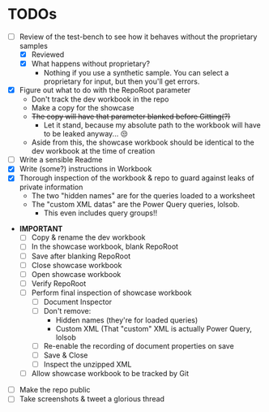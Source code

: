 # TODOs

* [ ] Review of the test-bench to see how it behaves without the proprietary samples
    * [x] Reviewed
    * [x] What happens without proprietary?
        * Nothing if you use a synthetic sample.
        You can select a proprietary for input, but
        then you'll get errors.
* [x] Figure out what to do with the RepoRoot parameter
    * Don't track the dev workbook in the repo
    * Make a copy for the showcase
    * ~~The copy will have that parameter blanked before Gitting(?)~~
        * Let it stand, because my absolute path to the workbook will have
        to be leaked anyway... 😒
    * Aside from this, the showcase workbook should be identical
    to the dev workbook at the time of creation
* [ ] Write a sensible Readme
* [x] Write (some?) instructions in Workbook
* [x] Thorough inspection of the workbook & repo to guard against leaks of private information
    * The two "hidden names" are for the queries loaded to a worksheet
    * The "custom XML datas" are the Power Query queries, lolsob.
        * This even includes query groups!!
* **IMPORTANT**
    * [ ] Copy & rename the dev workbook
    * [ ] In the showcase workbook, blank RepoRoot
    * [ ] Save after blanking RepoRoot
    * [ ] Close showcase workbook
    * [ ] Open showcase workbook
    * [ ] Verify RepoRoot
    * [ ] Perform final inspection of showcase workbook
        * [ ] Document Inspector
        * [ ] Don't remove:
            * Hidden names (they're for loaded queries)
            * Custom XML (That "custom" XML is actually Power Query, lolsob
        * [ ] Re-enable the recording of document properties on save
        * [ ] Save & Close
        * [ ] Inspect the unzipped XML
    * [ ] Allow showcase workbook to be tracked by Git
* [ ] Make the repo public
* [ ] Take screenshots & tweet a glorious thread